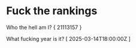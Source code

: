 # Fuck the rankings

Who the hell am I?
{ 21113157 }

What fucking year is it?
[ 2025-03-14T18:00:00Z ]
